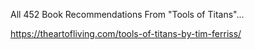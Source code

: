  All 452 Book Recommendations From "Tools of Titans"... 
 
 https://theartofliving.com/tools-of-titans-by-tim-ferriss/
